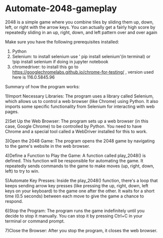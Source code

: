 # Automate-2048-gameplay
2048 is a simple game where you combine tiles by sliding them up, down,  left, or right with the arrow keys. You can actually get a fairly high score  by repeatedly sliding in an up, right, down, and left pattern over and over  again

Make sure you have the following prerequisites installed:
1) Python 
2) Selenium: to install selenium use ' pip install selenium'(in terminal) or !pip install selenium if doing in jupyter notebook
3) chromedriver: to install this go to https://googlechromelabs.github.io/chrome-for-testing/ , version used here is 116.0.5845.96

Summary of how the program works:

1)Import Necessary Libraries: The program uses a library called Selenium, which allows us to control a web browser (like Chrome) using Python. It also imports some specific functionality from Selenium for interacting with web pages.

2)Set Up the Web Browser: The program sets up a web browser (in this case, Google Chrome) to be controlled by Python. You need to have Chrome and a special tool called a WebDriver installed for this to work.

3)Open the 2048 Game: The program opens the 2048 game by navigating to the game's website in the web browser.

4)Define a Function to Play the Game: A function called play_2048() is defined. This function will be responsible for automating the game. It repeatedly sends commands to the game to make moves (up, right, down, left) to try to win.

5)Automate Key Presses: Inside the play_2048() function, there's a loop that keeps sending arrow key presses (like pressing the up, right, down, left keys on your keyboard) to the game one after the other. It waits for a short time (0.5 seconds) between each move to give the game a chance to respond.

6)Stop the Program: The program runs the game indefinitely until you decide to stop it manually. You can stop it by pressing Ctrl+C in your terminal or command prompt.

7)Close the Browser: After you stop the program, it closes the web browser.

